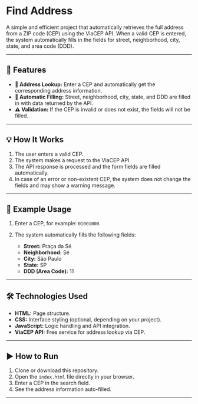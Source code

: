 # **Find Address**

A simple and efficient project that automatically retrieves the full address from a ZIP code (CEP) using the ViaCEP API. When a valid CEP is entered, the system automatically fills in the fields for street, neighborhood, city, state, and area code (DDD).

---

## **🚀 Features**

* **🔎 Address Lookup:** Enter a CEP and automatically get the corresponding address information.
* **📄 Automatic Filling:** Street, neighborhood, city, state, and DDD are filled in with data returned by the API.
* **⚠️ Validation:** If the CEP is invalid or does not exist, the fields will not be filled.

---

## **💡 How It Works**

1. The user enters a valid CEP.
2. The system makes a request to the ViaCEP API.
3. The API response is processed and the form fields are filled automatically.
4. In case of an error or non-existent CEP, the system does not change the fields and may show a warning message.

---

## **📌 Example Usage**

1. Enter a CEP, for example: `01001000`.
2. The system automatically fills the following fields:

   * **Street:** Praça da Sé
   * **Neighborhood:** Sé
   * **City:** São Paulo
   * **State:** SP
   * **DDD (Area Code):** 11

---

## **🛠️ Technologies Used**

* **HTML:** Page structure.
* **CSS:** Interface styling (optional, depending on your project).
* **JavaScript:** Logic handling and API integration.
* **ViaCEP API:** Free service for address lookup via CEP.

---

## **▶️ How to Run**

1. Clone or download this repository.
2. Open the `index.html` file directly in your browser.
3. Enter a CEP in the search field.
4. See the address information auto-filled.

---
